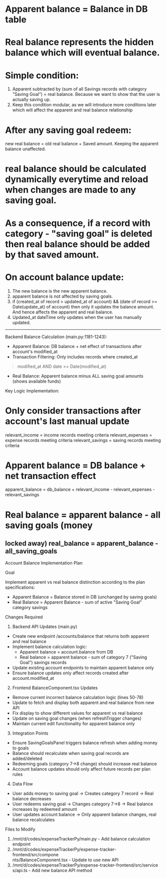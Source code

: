 # Apparent balance = Balance in DB table
# Real balance represents the hidden balance which will eventual balance. 
# Simple condition:
1. Apparent subtracted by (sum of all Savings records with category "Saving Goal") = real balance. Because we want to show that the user is actually saving up.
2. Keep this condition modular, as we will introduce more conditions later which will affect the apparent and real balance relationship 
# After any saving goal redeem:
new real balance = old real balance + Saved amount. Keeping the apparent balance unaffected. 
# real balance should be calculated dynamically everytime and reload when changes are made to any saving goal. 
# As a consequence, if a record with category - "saving goal" is deleted then real balance should be added by that saved amount.
# On account balance update:
1. The new balance is the new apparent balance. 
2. apparent balance is not affected by saving goals.
3. if (created_at of record > updated_at of account) && (date of record >= Date(update_at) of account) then only it updates the balance amount. And hence affects the apparent and real balance.
4. Updated_at dateTime only updates when the user has manually updated.
------------
Backend Balance Calculation (main.py:1181-1243):
  - Apparent Balance: DB balance + net effect of transactions
  after account's modified_at
  - Transaction Filtering: Only includes records where created_at     
   > modified_at AND date >= Date(modified_at)
  - Real Balance: Apparent balance minus ALL saving goal amounts      
  (shows available funds)

  Key Logic Implementation:
  # Only consider transactions after account's last manual update     
  relevant_income = income records meeting criteria
  relevant_expenses = expense records meeting criteria
  relevant_savings = saving records meeting criteria

  # Apparent balance = DB balance + net transaction effect
  apparent_balance = db_balance + relevant_income -
  relevant_expenses - relevant_savings

  # Real balance = apparent balance - all saving goals (money
  locked away)
  real_balance = apparent_balance - all_saving_goals
------
Account Balance Implementation Plan                                    
                                                                         
  Goal                                                                   
                                                                         
  Implement apparent vs real balance distinction according to the plan   
  specifications:                                                        
  - Apparent Balance = Balance stored in DB (unchanged by saving goals)  
  - Real Balance = Apparent Balance - sum of active "Saving Goal"        
  category savings                                                       
                                                                         
  Changes Required                                                       
                                                                         
  1. Backend API Updates (main.py)                                       
                                                                         
  - Create new endpoint /accounts/balance that returns both apparent     
  and real balance                                                       
  - Implement balance calculation logic:                                 
    - Apparent balance = account.balance from DB                         
    - Real balance = apparent balance - sum of category 7 ("Saving       
  Goal") savings records                                                 
  - Update existing account endpoints to maintain apparent balance only  
  - Ensure balance updates only affect records created after             
  account.modified_at                                                    
                                                                         
  2. Frontend BalanceComponent.tsx Updates                               
                                                                         
  - Remove current incorrect balance calculation logic (lines 50-78)     
  - Update to fetch and display both apparent and real balance from new  
   API                                                                   
  - Fix display to show different values for apparent vs real balance    
  - Update on saving goal changes (when refreshTrigger changes)          
  - Maintain current edit functionality for apparent balance only        
                                                                         
  3. Integration Points                                                  
                                                                         
  - Ensure SavingGoalsPanel triggers balance refresh when adding money   
  to goals                                                               
  - Balance should recalculate when saving goal records are              
  added/deleted                                                          
  - Redeeming goals (category 7→8 change) should increase real balance   
  - Account balance updates should only affect future records per plan   
  rules                                                                  
                                                                         
  4. Data Flow                                                           
                                                                         
  - User adds money to saving goal → Creates category 7 record → Real    
  balance decreases                                                      
  - User redeems saving goal → Changes category 7→8 → Real balance       
  increases by redeemed amount                                           
  - User updates account balance → Only apparent balance changes, real   
  balance recalculates                                                   
                                                                         
  Files to Modify                                                        
                                                                         
  1. /mnt/d/codes/expenseTrackerPy/main.py - Add balance calculation     
  endpoint                                                               
  2. /mnt/d/codes/expenseTrackerPy/expense-tracker-frontend/src/compone  
  nts/BalanceComponent.tsx - Update to use new API                       
  3. /mnt/d/codes/expenseTrackerPy/expense-tracker-frontend/src/service  
  s/api.ts - Add new balance API method 